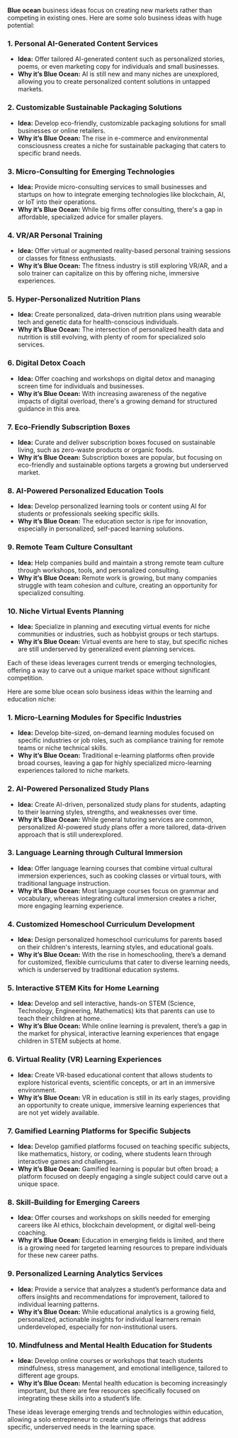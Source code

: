 **Blue ocean** business ideas focus on creating new markets rather than competing in existing ones. Here are some solo business ideas with huge potential:

### 1. **Personal AI-Generated Content Services**
   - **Idea:** Offer tailored AI-generated content such as personalized stories, poems, or even marketing copy for individuals and small businesses.
   - **Why it’s Blue Ocean:** AI is still new and many niches are unexplored, allowing you to create personalized content solutions in untapped markets.

### 2. **Customizable Sustainable Packaging Solutions**
   - **Idea:** Develop eco-friendly, customizable packaging solutions for small businesses or online retailers.
   - **Why it’s Blue Ocean:** The rise in e-commerce and environmental consciousness creates a niche for sustainable packaging that caters to specific brand needs.

### 3. **Micro-Consulting for Emerging Technologies**
   - **Idea:** Provide micro-consulting services to small businesses and startups on how to integrate emerging technologies like blockchain, AI, or IoT into their operations.
   - **Why it’s Blue Ocean:** While big firms offer consulting, there's a gap in affordable, specialized advice for smaller players.

### 4. **VR/AR Personal Training**
   - **Idea:** Offer virtual or augmented reality-based personal training sessions or classes for fitness enthusiasts.
   - **Why it’s Blue Ocean:** The fitness industry is still exploring VR/AR, and a solo trainer can capitalize on this by offering niche, immersive experiences.

### 5. **Hyper-Personalized Nutrition Plans**
   - **Idea:** Create personalized, data-driven nutrition plans using wearable tech and genetic data for health-conscious individuals.
   - **Why it’s Blue Ocean:** The intersection of personalized health data and nutrition is still evolving, with plenty of room for specialized solo services.

### 6. **Digital Detox Coach**
   - **Idea:** Offer coaching and workshops on digital detox and managing screen time for individuals and businesses.
   - **Why it’s Blue Ocean:** With increasing awareness of the negative impacts of digital overload, there's a growing demand for structured guidance in this area.

### 7. **Eco-Friendly Subscription Boxes**
   - **Idea:** Curate and deliver subscription boxes focused on sustainable living, such as zero-waste products or organic foods.
   - **Why it’s Blue Ocean:** Subscription boxes are popular, but focusing on eco-friendly and sustainable options targets a growing but underserved market.

### 8. **AI-Powered Personalized Education Tools**
   - **Idea:** Develop personalized learning tools or content using AI for students or professionals seeking specific skills.
   - **Why it’s Blue Ocean:** The education sector is ripe for innovation, especially in personalized, self-paced learning solutions.

### 9. **Remote Team Culture Consultant**
   - **Idea:** Help companies build and maintain a strong remote team culture through workshops, tools, and personalized consulting.
   - **Why it’s Blue Ocean:** Remote work is growing, but many companies struggle with team cohesion and culture, creating an opportunity for specialized consulting.

### 10. **Niche Virtual Events Planning**
   - **Idea:** Specialize in planning and executing virtual events for niche communities or industries, such as hobbyist groups or tech startups.
   - **Why it’s Blue Ocean:** Virtual events are here to stay, but specific niches are still underserved by generalized event planning services.

Each of these ideas leverages current trends or emerging technologies, offering a way to carve out a unique market space without significant competition.

Here are some blue ocean solo business ideas within the learning and education niche:

### 1. **Micro-Learning Modules for Specific Industries**
   - **Idea:** Develop bite-sized, on-demand learning modules focused on specific industries or job roles, such as compliance training for remote teams or niche technical skills.
   - **Why it’s Blue Ocean:** Traditional e-learning platforms often provide broad courses, leaving a gap for highly specialized micro-learning experiences tailored to niche markets.

### 2. **AI-Powered Personalized Study Plans**
   - **Idea:** Create AI-driven, personalized study plans for students, adapting to their learning styles, strengths, and weaknesses over time.
   - **Why it’s Blue Ocean:** While general tutoring services are common, personalized AI-powered study plans offer a more tailored, data-driven approach that is still underexplored.

### 3. **Language Learning through Cultural Immersion**
   - **Idea:** Offer language learning courses that combine virtual cultural immersion experiences, such as cooking classes or virtual tours, with traditional language instruction.
   - **Why it’s Blue Ocean:** Most language courses focus on grammar and vocabulary, whereas integrating cultural immersion creates a richer, more engaging learning experience.

### 4. **Customized Homeschool Curriculum Development**
   - **Idea:** Design personalized homeschool curriculums for parents based on their children's interests, learning styles, and educational goals.
   - **Why it’s Blue Ocean:** With the rise in homeschooling, there’s a demand for customized, flexible curriculums that cater to diverse learning needs, which is underserved by traditional education systems.

### 5. **Interactive STEM Kits for Home Learning**
   - **Idea:** Develop and sell interactive, hands-on STEM (Science, Technology, Engineering, Mathematics) kits that parents can use to teach their children at home.
   - **Why it’s Blue Ocean:** While online learning is prevalent, there’s a gap in the market for physical, interactive learning experiences that engage children in STEM subjects at home.

### 6. **Virtual Reality (VR) Learning Experiences**
   - **Idea:** Create VR-based educational content that allows students to explore historical events, scientific concepts, or art in an immersive environment.
   - **Why it’s Blue Ocean:** VR in education is still in its early stages, providing an opportunity to create unique, immersive learning experiences that are not yet widely available.

### 7. **Gamified Learning Platforms for Specific Subjects**
   - **Idea:** Develop gamified platforms focused on teaching specific subjects, like mathematics, history, or coding, where students learn through interactive games and challenges.
   - **Why it’s Blue Ocean:** Gamified learning is popular but often broad; a platform focused on deeply engaging a single subject could carve out a unique space.

### 8. **Skill-Building for Emerging Careers**
   - **Idea:** Offer courses and workshops on skills needed for emerging careers like AI ethics, blockchain development, or digital well-being coaching.
   - **Why it’s Blue Ocean:** Education in emerging fields is limited, and there is a growing need for targeted learning resources to prepare individuals for these new career paths.

### 9. **Personalized Learning Analytics Services**
   - **Idea:** Provide a service that analyzes a student’s performance data and offers insights and recommendations for improvement, tailored to individual learning patterns.
   - **Why it’s Blue Ocean:** While educational analytics is a growing field, personalized, actionable insights for individual learners remain underdeveloped, especially for non-institutional users.

### 10. **Mindfulness and Mental Health Education for Students**
   - **Idea:** Develop online courses or workshops that teach students mindfulness, stress management, and emotional intelligence, tailored to different age groups.
   - **Why it’s Blue Ocean:** Mental health education is becoming increasingly important, but there are few resources specifically focused on integrating these skills into a student’s life.

These ideas leverage emerging trends and technologies within education, allowing a solo entrepreneur to create unique offerings that address specific, underserved needs in the learning space.